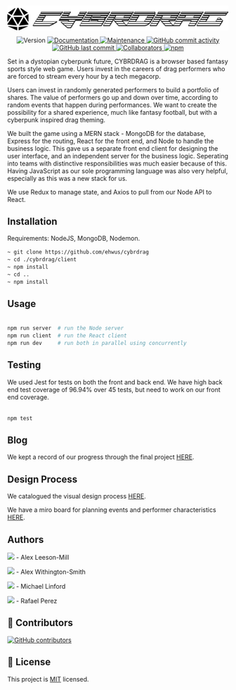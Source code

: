 <img src="./screenshots/LogoBlack.png"  align="center"></img>

<p  align="center">

<img  alt="Version"  src="https://img.shields.io/badge/version-1.0.0-blue.svg?style=for-the-badge&cacheSeconds=2592000"  />

<a  href="https://github.com/ehwus/cybrdrag#readme"  target="_blank">

<img  alt="Documentation"  src="https://img.shields.io/badge/documentation-yes-brightgreen.svg?style=for-the-badge"  />

</a>

<a  href="https://github.com/ehwus/cybrdrag/graphs/commit-activity"  target="_blank">

<img  alt="Maintenance"  src="https://img.shields.io/badge/Maintained%3F-yes-green.svg?style=for-the-badge"  />

</a>

<a  href="https://github.com/ehwus/cybrdrag/graphs/commit-activity">

<img  alt="GitHub commit activity"  src="https://img.shields.io/github/commit-activity/y/ehwus/cybrdrag?style=for-the-badge">

</a>

<a  href="https://github.com/ehwus/cybrdrag/commits/main">

<img  alt="GitHub last commit"  src="https://img.shields.io/github/last-commit/ehwus/cybrdrag?style=for-the-badge">

</a>

<a  href="https://github.com/ehwus/cybrdrag/graphs/contributors">

<img  alt="Collaborators"  src="https://img.shields.io/github/contributors/ehwus/cybrdrag?style=for-the-badge"  />

</a>

<a  href="https://www.npmjs.com/">

<img  alt="npm"  src="https://img.shields.io/npm/v/npm?style=for-the-badge">

</a>

</p>

Set in a dystopian cyberpunk future, CYBRDRAG is a browser based fantasy sports style web game. Users invest in the careers of drag performers who are forced to stream every hour by a tech megacorp.

Users can invest in randomly generated performers to build a portfolio of shares. The value of performers go up and down over time, according to random events that happen during performances. We want to create the possibility for a shared experience, much like fantasy football, but with a cyberpunk inspired drag theming.

We built the game using a MERN stack - MongoDB for the database, Express for the routing, React for the front end, and Node to handle the business logic. This gave us a separate front end client for designing the user interface, and an independent server for the business logic. Seperating into teams with distinctive responsibilities was much easier because of this. Having JavaScript as our sole programming language was also very helpful, especially as this was a new stack for us.

We use Redux to manage state, and Axios to pull from our Node API to React.

## Installation

Requirements: NodeJS, MongoDB, Nodemon.

```sh
~ git clone https://github.com/ehwus/cybrdrag
~ cd ./cybrdrag/client
~ npm install
~ cd ..
~ npm install
```

## Usage

```sh

npm run server  # run the Node server
npm run client  # run the React client
npm run dev     # run both in parallel using concurrently
```

## Testing

We used Jest for tests on both the front and back end. We have high back end test coverage of 96.94% over 45 tests, but need to work on our front end coverage.

```sh

npm test

```

## Blog

We kept a record of our progress through the final project [HERE](https://github.com/ehwus/cybrdrag/blob/master/BLOG.md).

## Design Process

We catalogued the visual design process [HERE](https://github.com/ehwus/cybrdrag/blob/master/PROCESS.md).

We have a miro board for planning events and performer characteristics [HERE](https://miro.com/app/board/o9J_lXvngBA=/).

## Authors

[![](https://github.com/alexleesonmill.png?size=50)](https://github.com/alexleesonmill) - Alex Leeson-Mill<br>

[![](https://github.com/ehwus.png?size=50)](https://github.com/ehwus) - Alex Withington-Smith<br>

[![](https://github.com/mykenuleng.png?size=50)](https://github.com/mykenuleng) - Michael Linford<br>

[![](https://github.com/rafael-oelmann.png?size=50)](https://github.com/rafael-oelmann) - Rafael Perez<br>

## 🤝 Contributors

[![GitHub contributors](https://img.shields.io/github/contributors/ehwus/cybrdrag.svg)](https://GitHub.com/ehwus/cybrdrag/graphs/contributors/)

## 📝 License

This project is [MIT](https://github.com/ehwus/cybrdrag/blob/master/LICENSE) licensed.
